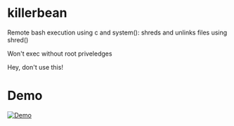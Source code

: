 # killerbean
Remote bash execution using c and system(): shreds and unlinks files using shred()

Won't exec without root priveledges

Hey, don't use this!
# Demo
[![Demo](https://img.youtube.com/vi/dJgah_jpT0U/0.jpg)]( https://youtu.be/dJgah_jpT0U "Demo")
